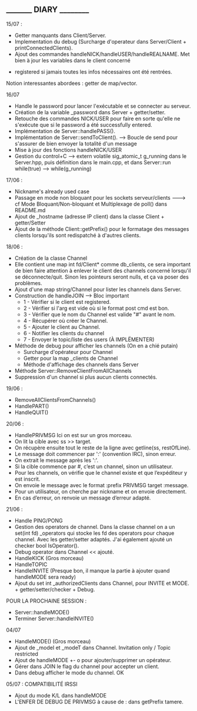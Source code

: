 ## _______     DIARY    ________

15/07 :

- Getter manquants dans Client/Server.
- Implementation du debug (Surcharge d'operateur dans Server/Client + printConnectedClients).
- Ajout des commandes handleNICK/handleUSER/handleREALNAME. Met bien à jour les variables dans le client concerné

+ registered si jamais toutes les infos nécessaires ont été rentrées.

Notion interessantes abordees : getter de map/vector.

16/07

- Handle le password pour lancer l'exécutable et se connecter au serveur.
- Création de la variable _password dans Server + getter/setter.
- Retouche des commandes NICK/USER pour faire en sorte qu'elle ne s'exécute que si le password a été successfully entered.
- Implémentation de Server::handlePASS().
- Implémentation de Server::sendToClient(). --> Boucle de send pour s'assurer de bien envoyer la totalité d'un message
- Mise à jour des fonctions handleNICK/USER
- Gestion du control+C --> extern volatile sig_atomic_t g_running dans le Server.hpp, puis définition dans le main.cpp, et dans Server::run while(true)    --> while(g_running)

17/06 :

- Nickname's already used case
- Passage en mode non bloquant pour les sockets serveur/clients ---> cf Mode Bloquant/Non-bloquant et Multiplexage de poll() dans README.md
- Ajout de _hostname (adresse IP client) dans la classe Client + getter/Setter
- Ajout de la méthode Client::getPrefix() pour le formatage des messages clients lorsqu'ils sont redispatché à d'autres clients.

18/06 :

- Création de la classe Channel
- Elle contient une map int fd/Client* comme db_clients, ce sera important de bien faire attention à enlever le client des channels concerné lorsqu'il se déconnecte/quit. Sinon les pointeurs seront nulls, et ça va poser des problèmes.
- Ajout d'une map string/Channel pour lister les channels dans Server.
- Construction de handleJOIN --> Bloc important
  - 1 - Vérifier si le client est registered.
  - 2 - Vérifier si l'arg est vide où si le format post cmd est bon.
  - 3 - Vérifier que le nom du Channel est valide "#" avant le nom.
  - 4 - Récupérer où créer le Channel.
  - 5 - Ajouter le client au Channel.
  - 6 - Notifier les clients du channel
  - 7 - Envoyer le topic/liste des users (À IMPLËMENTER)
- Méthode de debug pour afficher les channels (On en a chié putain)
  - Surcharge d'opérateur pour Channel
  - Getter pour la map _clients de Channel
  - Méthode d'affichage des channels dans Server
- Méthode Server::RemoveClientFromAllChannels
- Suppression d'un channel si plus aucun clients connectés.

19/06 :

- RemoveAllClientsFromChannels()
- HandlePART()
- HandleQUIT()

20/06 :

- HandlePRIVMSG
  Ici on est sur un gros morceau.
- On lit la cible avec ss >> target.
- On récupère ensuite tout le reste de la ligne avec getline(ss, restOfLine).
- Le message doit commencer par ':' (convention IRC), sinon erreur.
- On extrait le message après les ':'.
- Si la cible commence par #, c’est un channel, sinon un utilisateur.
- Pour les channels, on vérifie que le channel existe et que l’expéditeur y est inscrit.
- On envoie le message avec le format :prefix PRIVMSG target :message.
- Pour un utilisateur, on cherche par nickname et on envoie directement.
- En cas d’erreur, on renvoie un message d’erreur adapté.

21/06 :

- Handle PING/PONG
- Gestion des operators de channel. Dans la classe channel on a un set(int fd) _operators qui stocke les fd des operators pour chaque channel. Avec les getter/setter adaptés. J'ai également ajouté un checker bool IsOperator().
- Debug operator dans Channel << ajouté.
- HandleKICK (Gros morceau)
- HandleTOPIC
- HandleINVITE (Presque bon, il manque la partie à ajouter quand handleMODE sera ready)
- Ajout du set int _authorizedClients dans Channel, pour INVITE et MODE. + getter/setter/checker + Debug.

POUR LA PROCHAINE SESSION :

- Server::handleMODE()
- Terminer Server::handleINVITE()

04/07

- HandleMODE() (Gros morceau)
- Ajout de _modeI et _modeT dans Channel. Invitation only / Topic restricted
- Ajout de handleMODE +- o pour ajouter/supprimer un opérateur.
- Gérer dans JOIN le flag du channel pour accepter un client.
- Dans debug afficher le mode du channel. OK

05/07 : COMPATIBILITÉ IRSSI

- Ajout du mode K/L dans handleMODE
- L'ENFER DE DEBUG DE PRIVMSG à cause de : dans getPrefix tamere.

